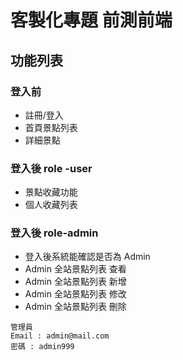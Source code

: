 # 客製化專題 前測前端 

## 功能列表

### 登入前
- 註冊/登入
- 首頁景點列表 
- 詳細景點 

### 登入後 role -user
- 景點收藏功能
- 個人收藏列表

### 登入後 role-admin
- 登入後系統能確認是否為 Admin
- Admin 全站景點列表 查看
- Admin 全站景點列表 新增 
- Admin 全站景點列表 修改
- Admin 全站景點列表 刪除

```
管理員
Email : admin@mail.com
密碼 : admin999
```